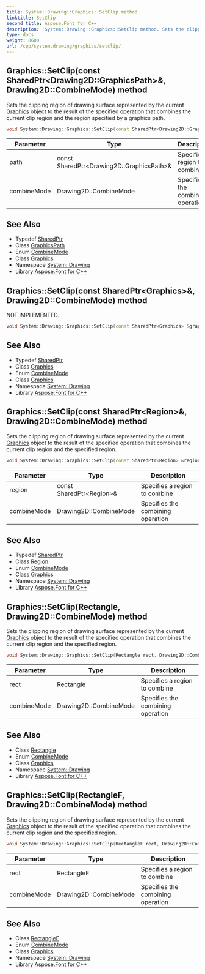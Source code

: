 ```yaml
---
title: System::Drawing::Graphics::SetClip method
linktitle: SetClip
second_title: Aspose.Font for C++
description: 'System::Drawing::Graphics::SetClip method. Sets the clipping region of drawing surface represented by the current Graphics object to the result of the specified operation that combines the current clip region and the region specified by a graphics path in C++.'
type: docs
weight: 8600
url: /cpp/system.drawing/graphics/setclip/
---
```

## Graphics::SetClip(const SharedPtr\<Drawing2D::GraphicsPath\>\&, Drawing2D::CombineMode) method


Sets the clipping region of drawing surface represented by the current [Graphics](../) object to the result of the specified operation that combines the current clip region and the region specified by a graphics path.

```cpp
void System::Drawing::Graphics::SetClip(const SharedPtr<Drawing2D::GraphicsPath> &path, Drawing2D::CombineMode combineMode=Drawing2D::CombineMode::Replace)
```


| Parameter | Type | Description |
| --- | --- | --- |
| path | const SharedPtr\<Drawing2D::GraphicsPath\>\& | Specifies a region to combine |
| combineMode | Drawing2D::CombineMode | Specifies the combining operation |

## See Also

* Typedef [SharedPtr](../../../system/sharedptr/)
* Class [GraphicsPath](../../../system.drawing.drawing2d/graphicspath/)
* Enum [CombineMode](../../../system.drawing.drawing2d/combinemode/)
* Class [Graphics](../)
* Namespace [System::Drawing](../../)
* Library [Aspose.Font for C++](../../../)
## Graphics::SetClip(const SharedPtr\<Graphics\>\&, Drawing2D::CombineMode) method


NOT IMPLEMENTED.

```cpp
void System::Drawing::Graphics::SetClip(const SharedPtr<Graphics> &graphics, Drawing2D::CombineMode combineMode=Drawing2D::CombineMode::Replace)
```


## See Also

* Typedef [SharedPtr](../../../system/sharedptr/)
* Class [Graphics](../)
* Enum [CombineMode](../../../system.drawing.drawing2d/combinemode/)
* Class [Graphics](../)
* Namespace [System::Drawing](../../)
* Library [Aspose.Font for C++](../../../)
## Graphics::SetClip(const SharedPtr\<Region\>\&, Drawing2D::CombineMode) method


Sets the clipping region of drawing surface represented by the current [Graphics](../) object to the result of the specified operation that combines the current clip region and the specified region.

```cpp
void System::Drawing::Graphics::SetClip(const SharedPtr<Region> &region, Drawing2D::CombineMode combineMode=Drawing2D::CombineMode::Replace)
```


| Parameter | Type | Description |
| --- | --- | --- |
| region | const SharedPtr\<Region\>\& | Specifies a region to combine |
| combineMode | Drawing2D::CombineMode | Specifies the combining operation |

## See Also

* Typedef [SharedPtr](../../../system/sharedptr/)
* Class [Region](../../region/)
* Enum [CombineMode](../../../system.drawing.drawing2d/combinemode/)
* Class [Graphics](../)
* Namespace [System::Drawing](../../)
* Library [Aspose.Font for C++](../../../)
## Graphics::SetClip(Rectangle, Drawing2D::CombineMode) method


Sets the clipping region of drawing surface represented by the current [Graphics](../) object to the result of the specified operation that combines the current clip region and the specified region.

```cpp
void System::Drawing::Graphics::SetClip(Rectangle rect, Drawing2D::CombineMode combineMode=Drawing2D::CombineMode::Replace)
```


| Parameter | Type | Description |
| --- | --- | --- |
| rect | Rectangle | Specifies a region to combine |
| combineMode | Drawing2D::CombineMode | Specifies the combining operation |

## See Also

* Class [Rectangle](../../rectangle/)
* Enum [CombineMode](../../../system.drawing.drawing2d/combinemode/)
* Class [Graphics](../)
* Namespace [System::Drawing](../../)
* Library [Aspose.Font for C++](../../../)
## Graphics::SetClip(RectangleF, Drawing2D::CombineMode) method


Sets the clipping region of drawing surface represented by the current [Graphics](../) object to the result of the specified operation that combines the current clip region and the specified region.

```cpp
void System::Drawing::Graphics::SetClip(RectangleF rect, Drawing2D::CombineMode combineMode=Drawing2D::CombineMode::Replace)
```


| Parameter | Type | Description |
| --- | --- | --- |
| rect | RectangleF | Specifies a region to combine |
| combineMode | Drawing2D::CombineMode | Specifies the combining operation |

## See Also

* Class [RectangleF](../../rectanglef/)
* Enum [CombineMode](../../../system.drawing.drawing2d/combinemode/)
* Class [Graphics](../)
* Namespace [System::Drawing](../../)
* Library [Aspose.Font for C++](../../../)
